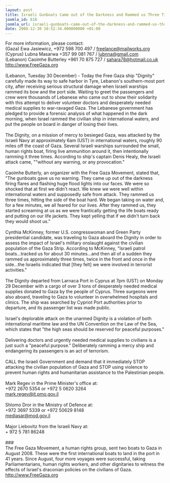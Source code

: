 ```yaml
---
layout: post
title: Israeli Gunboats Came out of the Darkness and Rammed us Three Times
joomla_id: 618
joomla_url: israeli-gunboats-came-out-of-the-darkness-and-rammed-us-three-times
date: 2008-12-30 10:52:34.000000000 +01:00
---
```

For more information, please contact:<br />(Gaza) Ewa Jasiewicz, +972 598 700 497 / freelance@mailworks.org<br />(Cyprus) Lubna Masarwa +357 99 081 767 / lubnna@gmail.com<br />(Lebanon) Caoimhe Butterley +961 70 875 727 / sahara78@hotmail.co.uk<br />http://www.FreeGaza.org<br /><br />(Lebanon, Tuesday 30 December) - Today the Free Gaza ship &quot;Dignity&quot; carefully made its way to safe harbor in Tyre, Lebanon's southern-most port city, after receiving serious structural damage when Israeli warships rammed its bow and the port side. Waiting to greet the passengers and crew were thousands of Lebanese who came out to show their solidarity with this attempt to deliver volunteer doctors and desperately needed medical supplies to war-ravaged Gaza. The Lebanese government has pledged to provide a forensic analysis of what happened in the dark morning, when Israel rammed the civilian ship in international waters, and put the people on board in danger of losing their lives.<br /><br />The Dignity, on a mission of mercy to besieged Gaza, was attacked by the Israeli Navy at approximately 6am (UST) in international waters, roughly 90 miles off the coast of Gaza. Several Israeli warships surrounded the small, human rights boat, firing live ammunition around it, then intentionally ramming it three times. According to ship's captain Denis Healy, the Israeli attack came, &quot;&quot;without any warning, or any provocation.&quot;<br /><br />Caoimhe Butterly, an organizer with the Free Gaza Movement, stated that, &quot;The gunboats gave us no warning. They came up out of the darkness firing flares and flashing huge flood lights into our faces. We were so shocked that at first we didn't react. We knew we were well within international waters and supposedly safe from attack. They rammed us three times, hitting the side of the boat hard. We began taking on water and, for a few minutes, we all feared for our lives. After they rammed us, they started screaming at us as we were frantically getting the life boats ready and putting on our life jackets. They kept yelling that if we didn't turn back they would shoot us.&quot;<br /><br />Cynthia McKinney, former U.S. congresswoman and Green Party presidential candidate, was traveling to Gaza aboard the Dignity in order to assess the impact of Israel's military onslaught against the civilian population of the Gaza Strip. According to McKinney, &quot;Israeli patrol boats...tracked us for about 30 minutes...and then all of a sudden they rammed us approximately three times, twice in the front and once in the side...the Israelis indicated that [they felt] we were involved in terrorist activities.&quot;<br /><br />The Dignity departed from Larnaca Port in Cyprus at 7pm (UST) on Monday 29 December with a cargo of over 3 tons of desperately needed medical supplies donated to Gaza by the people of Cyprus. Three surgeons were also aboard, traveling to Gaza to volunteer in overwhelmed hospitals and clinics. The ship was searched by Cypriot Port authorities prior to departure, and its passenger list was made public.<br /><br />Israel's deplorable attack on the unarmed Dignity is a violation of both international maritime law and the UN Convention on the Law of the Sea, which states that &quot;the high seas should be reserved for peaceful purposes.&quot;<br /><br />Delivering doctors and urgently needed medical supplies to civilians is a just such a &quot;peaceful purpose.&quot; Deliberately ramming a mercy ship and endangering its passengers is an act of terrorism.<br /><br />CALL the Israeli Government and demand that it immediately STOP attacking the civilian population of Gaza and STOP using violence to prevent human rights and humanitarian assistance to the Palestinian people.<br /><br />Mark Regev in the Prime Minister's office at:<br />+972 2670 5354 or +972 5 0620 3264<br />mark.regev@it.pmo.gov.il<br /><br />Shlomo Dror in the Ministry of Defence at:<br />+972 3697 5339 or +972 50629 8148<br />mediasar@mod.gov.il<br /><br />Major Liebovitz from the Israeli Navy at:<br />+ 972 5 781 86248 <br /><br />###<br />The Free Gaza Movement, a human rights group, sent two boats to Gaza in August 2008. These were the first international boats to land in the port in 41 years. Since August, four more voyages were successful, taking Parliamentarians, human rights workers, and other dignitaries to witness the effects of Israel's draconian policies on the civilians of Gaza.<br />http://www.FreeGaza.org<br /><p><a href=""></a></p>
